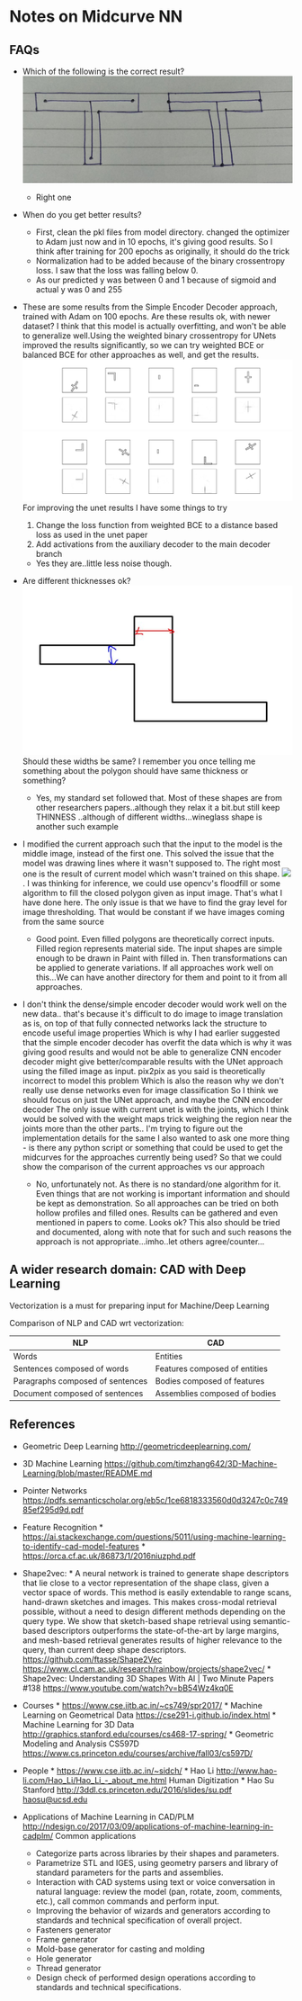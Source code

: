 # Notes on Midcurve NN

## FAQs
- Which of the following is the correct result?
  ![](images/IMG-20190930-WA0004.jpg)
  - Right one
- When do you get better results?
  - First, clean the pkl files from model directory. changed the optimizer to Adam just now and in 10 epochs, it's giving good results. So I think after training for 200 epochs as originally, it should do the trick
  - Normalization had to be added because of the binary crossentropy loss. I saw that the loss was falling below 0.
  - As our predicted y was between 0 and 1 because of sigmoid and actual y was 0 and 255
- These are some results from the Simple Encoder Decoder approach, trained with Adam on 100 epochs. 
  Are these results ok, with newer dataset? I think that this model is actually overfitting, and won't be able to generalize well.Using the weighted binary crossentropy for UNets improved the results significantly, so we can try weighted BCE or balanced BCE for other approaches as well, and get the results.
  ![](images/IMG-20191008-WA0000.jpg) 
  ![](images/IMG-20191008-WA0001.jpg)  
  For improving the unet results I have some things to try
	1. Change the loss function from weighted BCE to a distance based loss as used in the unet paper
	2. Add activations from the auxiliary decoder to the main decoder branch
  - Yes they are..little less noise  though.
- Are different thicknesses ok? ![](images/IMG-20191019-WA0014.jpg) Should these widths be same? I remember you once telling me something about the polygon should have same thickness or something?
  - Yes, my standard set followed that. Most of these shapes are from other researchers papers..although they relax it a bit.but still keep THINNESS ..although of different widths...wineglass shape is another such example

- I modified the current approach such that the input to the model is the middle image, instead of the first one. This solved the issue that the model was drawing lines where it wasn't supposed to. The right most one is the result of current model which wasn't trained on this shape.
  ![](images/IMG-20191020-WA0015.jpg). I was thinking for inference, we could use opencv's floodfill or some algorithm to fill the closed polygon given as input image. That's what I have done here. The only issue is that we have to find the gray level for image thresholding. That would be constant if we have images coming from the same source
  - Good point. Even filled polygons are theoretically correct inputs. Filled region represents material side. 
    The input shapes are simple enough to be drawn in Paint with filled in. Then transformations can be applied to generate variations. 
    If all approaches work well on this...We can have another directory for them and point to it from all approaches.
  
- I don't think the dense/simple encoder decoder would work well on the new data.. that's because it's difficult to do image to image translation as is, on top of that fully connected networks lack the structure to encode useful image properties
  Which is why I had earlier suggested that the simple encoder decoder has overfit the data which is why it was giving good results and would not be able to generalize
  CNN encoder decoder might give better/comparable results with the UNet approach using the filled image as input.
  pix2pix as you said is theoretically incorrect to model this problem
  Which is also the reason why we don't really use dense networks even for image classification
  So I think we should focus on just the UNet approach, and maybe the CNN encoder decoder
  The only issue with current unet is with the joints, which I think would be solved with the weight maps trick weighing the region near the joints more than the other parts.. I'm trying to figure out the implementation details for the same
  I also wanted to ask one more thing - is there any python script or something that could be used to get the midcurves for the approaches currently being used? So that we could show the comparison of the current approaches vs our approach
  - No, unfortunately not. As there is no standard/one algorithm for it.
    Even things that are not working is important information and should be kept as demonstration. So all approaches can be tried on both hollow profiles and filled ones. Results can be gathered and even mentioned in papers to come. Looks ok?
	This also should be tried and documented, along with note that for such and such reasons the approach is not appropriate...imho..let others agree/counter...
	
## A wider research domain: CAD with Deep Learning

Vectorization is a must for preparing input for Machine/Deep Learning

Comparison of NLP and CAD wrt vectorization:

|    NLP                                 |    CAD                              | 
|----------------------------------------|-------------------------------------|
|    Words                               |    Entities                         | 
|    Sentences composed of words         |    Features composed of entities    | 
|    Paragraphs composed of sentences    |    Bodies composed of features      | 
|    Document composed of sentences      |    Assemblies composed of bodies    | 

## References
*	Geometric Deep Learning http://geometricdeeplearning.com/ 
*	3D Machine Learning https://github.com/timzhang642/3D-Machine-Learning/blob/master/README.md
*	Pointer Networks https://pdfs.semanticscholar.org/eb5c/1ce6818333560d0d3247c0c74985ef295d9d.pdf
*	Feature Recognition
		* 	https://ai.stackexchange.com/questions/5011/using-machine-learning-to-identify-cad-model-features
		* 	https://orca.cf.ac.uk/86873/1/2016niuzphd.pdf
*	Shape2vec:
		* 	A neural network is trained to generate shape descriptors that lie close to a vector representation of the shape class, given a vector space of words. This method is easily extendable to range scans, hand-drawn sketches and images. This makes cross-modal retrieval possible, without a need to design different methods depending on the query type. We show that sketch-based shape retrieval using semantic-based descriptors outperforms the state-of-the-art by large margins, and mesh-based retrieval generates results of higher relevance to the query, than current deep shape descriptors.  https://github.com/ftasse/Shape2Vec https://www.cl.cam.ac.uk/research/rainbow/projects/shape2vec/ 
		*	Shape2vec: Understanding 3D Shapes With AI | Two Minute Papers #138 https://www.youtube.com/watch?v=bB54Wz4kq0E
*	Courses
		*	https://www.cse.iitb.ac.in/~cs749/spr2017/
		*	Machine Learning on Geometrical Data https://cse291-i.github.io/index.html
		*	Machine Learning for 3D Data http://graphics.stanford.edu/courses/cs468-17-spring/ 
		*	Geometric Modeling and Analysis CS597D https://www.cs.princeton.edu/courses/archive/fall03/cs597D/ 
*	People
		*	https://www.cse.iitb.ac.in/~sidch/ 
		*	Hao Li http://www.hao-li.com/Hao_Li/Hao_Li_-_about_me.html Human Digitization
		*	Hao Su Stanford http://3ddl.cs.princeton.edu/2016/slides/su.pdf haosu@ucsd.edu
		
* Applications of Machine Learning in CAD/PLM
http://ndesign.co/2017/03/09/applications-of-machine-learning-in-cadplm/
Common applications
	*	Categorize parts across libraries by their shapes and parameters.
	*	Parametrize STL and IGES, using geometry parsers and library of standard parameters for the parts and assemblies.
	*	Interaction with CAD systems using text or voice conversation in natural language: review the model (pan, rotate, zoom, comments, etc.), call common commands and perform input.
	*	Improving the behavior of wizards and generators according to standards and technical specification of overall project.
	*	Fasteners generator
	*	Frame generator
	*	Mold-base generator for casting and molding
	*	Hole generator
	*	Thread generator
	*	Design check of performed design operations according to standards and technical specifications.


